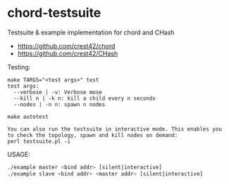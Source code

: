 # chord-testsuite
Testsuite &amp; example implementation for chord and CHash
- https://github.com/crest42/chord
- https://github.com/crest42/CHash

Testing:

```
make TARGS="<test args>" test
test args:
  --verbose | -v: Verbose mose
  --kill n | -k n: kill a child every n seconds
  --nodes | -n n: spawn n nodes

make autotest

You can also run the testsuite in interactive mode. This enables you to check the topology, spawn and kill nodes on demand:
perl testsuite.pl -i
```

USAGE:

``` bash
./example master <bind addr> [silent|interactive]
./example slave <bind addr> <master addr> [silent|interactive]
```
